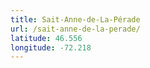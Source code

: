 ```yaml
---
title: Sait-Anne-de-La-Pérade
url: /sait-anne-de-la-perade/
latitude: 46.556
longitude: -72.218
---
```

